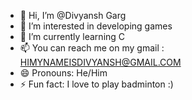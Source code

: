 - 👋 Hi, I’m @Divyansh Garg
- 👀 I’m interested in developing games
- 🌱 I’m currently learning C
- 📫 You can reach me on my gmail : HIMYNAMEISDIVYANSH@GMAIL.COM
- 😄 Pronouns: He/Him
- ⚡ Fun fact: I love to play badminton :)

<!---
DivyanshGarg380/DivyanshGarg380 is a ✨ special ✨ repository because its `README.md` (this file) appears on your GitHub profile.
You can click the Preview link to take a look at your changes.
--->

